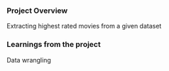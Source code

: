 ### Project Overview

 Extracting highest rated movies from a given dataset


### Learnings from the project

 Data wrangling


